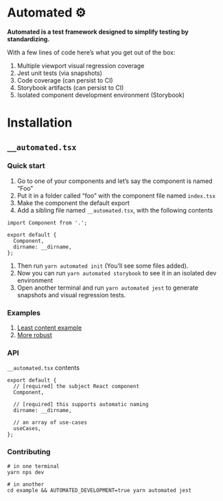 # Automated ⚙️

**Automated is a test framework designed to simplify testing by standardizing.**

With a few lines of code here’s what you get out of the box:

1. Multiple viewport visual regression coverage
3. Jest unit tests (via snapshots)
4. Code coverage (can persist to CI)
6. Storybook artifacts (can persist to CI)
7. Isolated component development environment (Storybook)

# Installation

## `__automated.tsx`

### Quick start

1. Go to one of your components and let’s say the component is named “Foo”
1. Put it in a folder called “foo” with the component file named `index.tsx`
1. Make the component the default export
1. Add a sibling file named `__automated.tsx`, with the following contents

```tsx
import Component from '.';

export default {
  Component,
  dirname: __dirname,
};
```

1. Then run `yarn automated init` (You’ll see some files added).
1. Now you can run `yarn automated storybook` to see it in an isolated dev environment
1. Open another terminal and run `yarn automated jest` to generate snapshots and visual regression tests.

### Examples

1. [Least content example](example/src/components/warning/__automated.tsx)
2. [More robust](example/src/components/button/__automated.tsx)

### API

`__automated.tsx` contents

```tsx
export default {
  // [required] the subject React component
  Component,

  // [required] this supports automatic naming
  dirname: __dirname,

  // an array of use-cases
  useCases,
};
```

### Contributing

```
# in one terminal
yarn nps dev

# in another
cd example && AUTOMATED_DEVELOPMENT=true yarn automated jest
```
